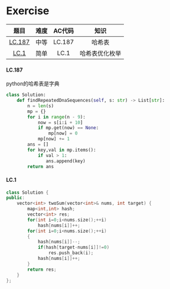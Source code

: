 Exercise
=================
|题目|难度|AC代码|知识|
|:-:|:-:|:-:|:-:|
|[LC.187](https://leetcode.cn/problems/repeated-dna-sequences/description/)|中等|LC.187|哈希表|
|[LC.1](https://leetcode.cn/problems/two-sum/description/)|简单|LC.1|哈希表优化枚举|


#### LC.187
python的哈希表是字典
```python
class Solution:
    def findRepeatedDnaSequences(self, s: str) -> List[str]:
        n = len(s)
        mp = {}
        for i in range(n - 9):
            now = s[i:i + 10]
            if mp.get(now) == None:
                mp[now] = 0
            mp[now] += 1
        ans = []
        for key,val in mp.items():
            if val > 1:
               ans.append(key)
        return ans 
```


#### LC.1
```cpp
class Solution {
public:
    vector<int> twoSum(vector<int>& nums, int target) {
        map<int,int> hash;
        vector<int> res;
        for(int i=0;i<nums.size();++i)
            hash[nums[i]]++;
        for(int i=0;i<nums.size();++i)
        {
            hash[nums[i]]--;
            if(hash[target-nums[i]]!=0)
                res.push_back(i);
            hash[nums[i]]++;
        }
        return res;
    }
};
```